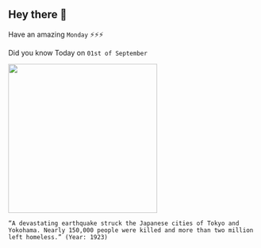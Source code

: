 ## Hey there 👋
Have an amazing `Monday` ⚡⚡⚡

Did you know Today on `01st of September`
 
 [<img src="https://cdn.britannica.com/77/205677-050-1782118C/Damage-Tokyo-Yokohama-earthquake-1923.jpg" width="300" />](http://www.greatkantoearthquake.com/aftermath.html) 
 ```
“A devastating earthquake struck the Japanese cities of Tokyo and Yokohama. Nearly 150,000 people were killed and more than two million left homeless.” (Year: 1923)
```
